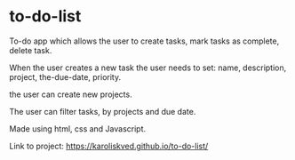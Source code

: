 # to-do-list

To-do app which allows the user to create tasks, mark tasks as complete, delete task.

When the user creates a new task the user needs to set: name, description, project, the-due-date, priority.

the user can create new projects.

The user can filter tasks, by projects and due date.

Made using html, css and Javascript.

Link to project: https://karoliskved.github.io/to-do-list/
